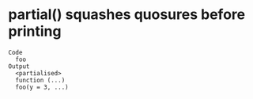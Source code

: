 # partial() squashes quosures before printing

    Code
      foo
    Output
      <partialised>
      function (...) 
      foo(y = 3, ...)

